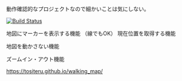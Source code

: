 
動作確認的なプロジェクトなので細かいことは気にしない。

[![Build Status](https://travis-ci.org/tositeru/Notebook.svg?branch=master)](https://travis-ci.org/tositeru/Notebook)


地図にマーカーを表示する機能 （線でもOK）
現在位置を取得する機能

地図を動かさない機能

ズームイン・アウト機能

https://tositeru.github.io/walking_map/
